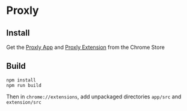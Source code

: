 Proxly
======

Install
-----
Get the [Proxly App][1] and [Proxly Extension][2] from the Chrome Store

Build
-----
```
npm install
npm run build
```

Then in  `chrome://extensions`, add unpackaged directories `app/src` and `extension/src` 

[1]: https://chrome.google.com/webstore/detail/proxly/denefdoofnkgjmpbfpknihpgdhahpblh
[2]: https://chrome.google.com/webstore/detail/proxly-extension/ijcjmpejonmimoofbcpaliejhikaeomh
